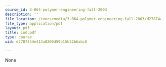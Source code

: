 ```yaml
---
course_id: 3-064-polymer-engineering-fall-2003
description: ''
file_location: /coursemedia/3-064-polymer-engineering-fall-2003/d2787444e413a8200d59b15b52b6abc8_iud.pdf
file_type: application/pdf
layout: pdf
title: iud.pdf
type: course
uid: d2787444e413a8200d59b15b52b6abc8

---
```

None